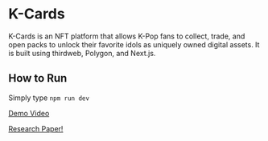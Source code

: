 # K-Cards
K-Cards is an NFT platform that allows K-Pop fans to collect, trade, and open packs to unlock their favorite idols as uniquely owned digital assets. It is built using thirdweb, Polygon, and Next.js.

## How to Run
Simply type `npm run dev`

[Demo Video](https://drive.google.com/file/d/1NO_Yavtu1wmEZ96n_aIOV0BhIRc37zpj/view?usp=sharing)

[Research Paper!](https://drive.google.com/file/d/1kkQEyIVSqW3EBZqgiqNSvn-xqHChjaST/view?usp=sharing)
